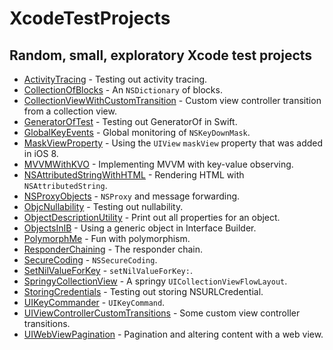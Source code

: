 # XcodeTestProjects

## Random, small, exploratory Xcode test projects

- [ActivityTracing](ActivityTracing) - Testing out activity tracing.
- [CollectionOfBlocks](CollectionOfBlocks) - An `NSDictionary` of blocks.
- [CollectionViewWithCustomTransition](CollectionViewWithCustomTransition) - Custom view controller transition from a collection view.
- [GeneratorOfTest](GeneratorOfTest) - Testing out GeneratorOf in Swift.
- [GlobalKeyEvents](GlobalKeyEvents) - Global monitoring of `NSKeyDownMask`.
- [MaskViewProperty](MaskViewProperty) - Using the `UIView` `maskView` property that was added in iOS 8.
- [MVVMWithKVO](MVVMWithKVO) - Implementing MVVM with key-value observing.
- [NSAttributedStringWithHTML](NSAttributedStringWithHTML) - Rendering HTML with `NSAttributedString`.
- [NSProxyObjects](NSProxyObjects) - `NSProxy` and message forwarding.
- [ObjcNullability](ObjcNullability) - Testing out nullability.
- [ObjectDescriptionUtility](ObjectDescriptionUtility) - Print out all properties for an object.
- [ObjectsInIB](ObjectsInIB) - Using a generic object in Interface Builder.
- [PolymorphMe](PolymorphMe) - Fun with polymorphism.
- [ResponderChaining](ResponderChaining) - The responder chain.
- [SecureCoding](SecureCoding) - `NSSecureCoding`.
- [SetNilValueForKey](SetNilValueForKey) - `setNilValueForKey:`.
- [SpringyCollectionView](SpringyCollectionView) - A springy `UICollectionViewFlowLayout`.
- [StoringCredentials](StoringCredentials) - Testing out storing NSURLCredential.
- [UIKeyCommander](UIKeyCommander) - `UIKeyCommand`.
- [UIViewControllerCustomTransitions](UIViewControllerCustomTransitions) - Some custom view controller transitions.
- [UIWebViewPagination](UIWebViewPagination) - Pagination and altering content with a web view.
